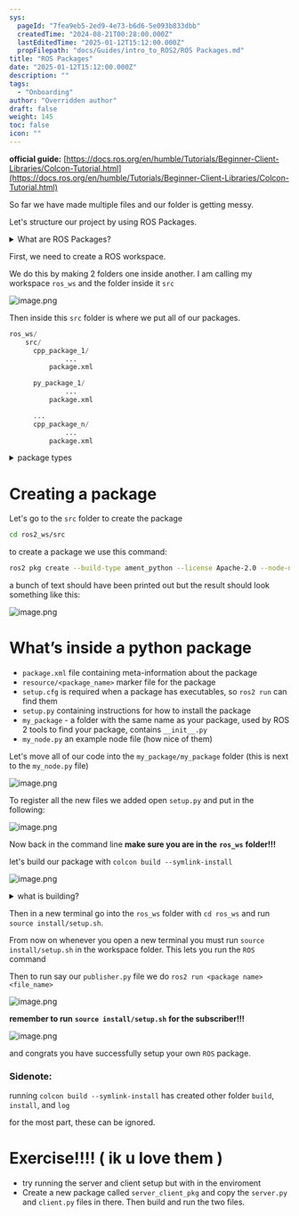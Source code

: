 ```yaml
---
sys:
  pageId: "7fea9eb5-2ed9-4e73-b6d6-5e093b833dbb"
  createdTime: "2024-08-21T00:28:00.000Z"
  lastEditedTime: "2025-01-12T15:12:00.000Z"
  propFilepath: "docs/Guides/intro_to_ROS2/ROS Packages.md"
title: "ROS Packages"
date: "2025-01-12T15:12:00.000Z"
description: ""
tags:
  - "Onboarding"
author: "Overridden author"
draft: false
weight: 145
toc: false
icon: ""
---
```


**official guide:** [https://docs.ros.org/en/humble/Tutorials/Beginner-Client-Libraries/Colcon-Tutorial.html](https://docs.ros.org/en/humble/Tutorials/Beginner-Client-Libraries/Colcon-Tutorial.html)

So far we have made multiple files and our folder is getting messy.

Let's structure our project by using ROS Packages.

<details>

<summary>What are ROS Packages?</summary>

ROS Packages are, as the name implies, packages of code that are highly sharable between ROS developers.

They consist of a folder, `package.xml` file, and source code

```python
      cpp_package_1/
		      ... imagine much code files here ..
          package.xml
```

</details>

First, we need to create a ROS workspace.

We do this by making 2 folders one inside another. I am calling my workspace `ros_ws` and the folder inside it `src`

![image.png](https://prod-files-secure.s3.us-west-2.amazonaws.com/d518164a-d88e-44d1-a4ee-3adb3bd8bce0/70706947-fd18-4537-a67b-e12946812d31/image.png?X-Amz-Algorithm=AWS4-HMAC-SHA256&X-Amz-Content-Sha256=UNSIGNED-PAYLOAD&X-Amz-Credential=ASIAZI2LB466Z3CQOA33%2F20250216%2Fus-west-2%2Fs3%2Faws4_request&X-Amz-Date=20250216T050719Z&X-Amz-Expires=3600&X-Amz-Security-Token=IQoJb3JpZ2luX2VjEC0aCXVzLXdlc3QtMiJGMEQCIB9E56P2n0XK%2BSVLryKTsWZXthbEhc0gn7UtoqBHcvrFAiBLZ63CZzTxV8808fCQB44GIG7sIG8QivyxF9N%2BJ%2BcwEyr%2FAwhWEAAaDDYzNzQyMzE4MzgwNSIMQ%2Fs8nMzaGZWCqywCKtwDxu%2FTLbTkFMy0m3o7gKwV6oynL8hPWulk5chNATPclvA9O5zD7dc8B5%2FrGREihKL8vHKOL3Dg8cZ4I%2FneFzRhIcpszQQ%2Fah7prUxvl6jTHgfJ7zfEb9ZCZGsyqlgbxsgTL4IMEp3LTJom9OlGWckl8aqluKIvhIaRRBI4yLxqYCan4S4J%2FpzAh1XIGOfg%2F%2FStuQSRkuXz0GLZAJ%2F0BZP5KMJfKEy8W5xAQY6gmw0rBeqjrsW3XyH9MPcxw4aeylUjebAKv5pM3ozuhW0YTfcDwcwDI%2FSkj%2F0fS4JmrBc1Sam%2Fe5osMzuPucTMEqHJXoDD9YyGDfmI0MXjR8ccDcT%2B4%2B0GrJI4%2BaY8L5Vx5HpQnlhR1Dymh7bM8NQhiPW7q%2B3YGTULQlcJOdfNz01QHj4D%2F5CF48%2FlPGy4%2Fy1rtC4HygQRB%2BJFbIgVU61A2GBOpWmDK9yMRZmi1QY%2FiTXQL07bFaEvPPe1%2BL0aFqpTb318316a5FtrEBh7j%2FxV21CMvgrAwlWQ8u86zEa7CmB4jqppmQGAyggfXLLOlS9mSTpyjE9d2oqkMJKcg%2FdTbY0IruuSgL5tIa4mqzD5kaDKNVdGglc8zlX2%2FzozhwV%2F9NytEZ33Jqa4%2Furuo71W0ckw7N7FvQY6pgGc3jtSO%2BtD9tP88OwcCw89ArcjuOKDUq0DTdIetoA85Smhrqn9%2B1yO1P5RMr9wJeT1%2BQVA7PYaENkLIDOf%2BvKW377TX2k7CFeYOkfe7Qo6Z%2FsJ6Tt%2BYWzAg7wzxeFTF%2FmB5aJYSieKb9hXz4SJYhk8PWcKHpCRrVNW%2Bc4FQaI9flLhqA8xFfLslSi15tzPS%2B0jwGnM6fs9OB8GSaG2UvhlqwI60Eiy&X-Amz-Signature=9663b66cc5e1d529e6fc29be94876f40ae13cf917d190c1b9b88f44097920447&X-Amz-SignedHeaders=host&x-id=GetObject)

Then inside this `src` folder is where we put all of our packages.

```python
ros_ws/
    src/
      cpp_package_1/
		      ...
          package.xml

      py_package_1/
		      ...
          package.xml

      ...
      cpp_package_n/
		      ...
          package.xml

```

<details>

<summary>package types</summary>

packages can be either `C++` or python.

the intern file structure is different for each but for this guide we will stick to creating python packages

</details>

# Creating a package

Let's go to the `src` folder to create the package

```bash
cd ros2_ws/src
```

to create a package we use this command:

```bash
ros2 pkg create --build-type ament_python --license Apache-2.0 --node-name my_node my_package
```

a bunch of text should have been printed out but the result should look something like this:

![image.png](https://prod-files-secure.s3.us-west-2.amazonaws.com/d518164a-d88e-44d1-a4ee-3adb3bd8bce0/e6cf1e3f-8512-4a3e-b131-079f800bf3e8/image.png?X-Amz-Algorithm=AWS4-HMAC-SHA256&X-Amz-Content-Sha256=UNSIGNED-PAYLOAD&X-Amz-Credential=ASIAZI2LB466Z3CQOA33%2F20250216%2Fus-west-2%2Fs3%2Faws4_request&X-Amz-Date=20250216T050719Z&X-Amz-Expires=3600&X-Amz-Security-Token=IQoJb3JpZ2luX2VjEC0aCXVzLXdlc3QtMiJGMEQCIB9E56P2n0XK%2BSVLryKTsWZXthbEhc0gn7UtoqBHcvrFAiBLZ63CZzTxV8808fCQB44GIG7sIG8QivyxF9N%2BJ%2BcwEyr%2FAwhWEAAaDDYzNzQyMzE4MzgwNSIMQ%2Fs8nMzaGZWCqywCKtwDxu%2FTLbTkFMy0m3o7gKwV6oynL8hPWulk5chNATPclvA9O5zD7dc8B5%2FrGREihKL8vHKOL3Dg8cZ4I%2FneFzRhIcpszQQ%2Fah7prUxvl6jTHgfJ7zfEb9ZCZGsyqlgbxsgTL4IMEp3LTJom9OlGWckl8aqluKIvhIaRRBI4yLxqYCan4S4J%2FpzAh1XIGOfg%2F%2FStuQSRkuXz0GLZAJ%2F0BZP5KMJfKEy8W5xAQY6gmw0rBeqjrsW3XyH9MPcxw4aeylUjebAKv5pM3ozuhW0YTfcDwcwDI%2FSkj%2F0fS4JmrBc1Sam%2Fe5osMzuPucTMEqHJXoDD9YyGDfmI0MXjR8ccDcT%2B4%2B0GrJI4%2BaY8L5Vx5HpQnlhR1Dymh7bM8NQhiPW7q%2B3YGTULQlcJOdfNz01QHj4D%2F5CF48%2FlPGy4%2Fy1rtC4HygQRB%2BJFbIgVU61A2GBOpWmDK9yMRZmi1QY%2FiTXQL07bFaEvPPe1%2BL0aFqpTb318316a5FtrEBh7j%2FxV21CMvgrAwlWQ8u86zEa7CmB4jqppmQGAyggfXLLOlS9mSTpyjE9d2oqkMJKcg%2FdTbY0IruuSgL5tIa4mqzD5kaDKNVdGglc8zlX2%2FzozhwV%2F9NytEZ33Jqa4%2Furuo71W0ckw7N7FvQY6pgGc3jtSO%2BtD9tP88OwcCw89ArcjuOKDUq0DTdIetoA85Smhrqn9%2B1yO1P5RMr9wJeT1%2BQVA7PYaENkLIDOf%2BvKW377TX2k7CFeYOkfe7Qo6Z%2FsJ6Tt%2BYWzAg7wzxeFTF%2FmB5aJYSieKb9hXz4SJYhk8PWcKHpCRrVNW%2Bc4FQaI9flLhqA8xFfLslSi15tzPS%2B0jwGnM6fs9OB8GSaG2UvhlqwI60Eiy&X-Amz-Signature=8ed50236563e4da60a3ec5cf3bd26f1f1a5688b7b001a3e8c716b68af9f5886d&X-Amz-SignedHeaders=host&x-id=GetObject)

# What’s inside a python package

- `package.xml` file containing meta-information about the package
- `resource/<package_name>` marker file for the package
- `setup.cfg` is required when a package has executables, so `ros2 run` can find them
- `setup.py` containing instructions for how to install the package
- `my_package` - a folder with the same name as your package, used by ROS 2 tools to find your package, contains `__init__.py`
- `my_node.py` an example node file (how nice of them)

Let's move all of our code into the `my_package/my_package` folder (this is next to the `my_node.py` file)

![image.png](https://prod-files-secure.s3.us-west-2.amazonaws.com/d518164a-d88e-44d1-a4ee-3adb3bd8bce0/9ce58f11-0da9-4d3e-b86d-506a9685d378/image.png?X-Amz-Algorithm=AWS4-HMAC-SHA256&X-Amz-Content-Sha256=UNSIGNED-PAYLOAD&X-Amz-Credential=ASIAZI2LB466Z3CQOA33%2F20250216%2Fus-west-2%2Fs3%2Faws4_request&X-Amz-Date=20250216T050719Z&X-Amz-Expires=3600&X-Amz-Security-Token=IQoJb3JpZ2luX2VjEC0aCXVzLXdlc3QtMiJGMEQCIB9E56P2n0XK%2BSVLryKTsWZXthbEhc0gn7UtoqBHcvrFAiBLZ63CZzTxV8808fCQB44GIG7sIG8QivyxF9N%2BJ%2BcwEyr%2FAwhWEAAaDDYzNzQyMzE4MzgwNSIMQ%2Fs8nMzaGZWCqywCKtwDxu%2FTLbTkFMy0m3o7gKwV6oynL8hPWulk5chNATPclvA9O5zD7dc8B5%2FrGREihKL8vHKOL3Dg8cZ4I%2FneFzRhIcpszQQ%2Fah7prUxvl6jTHgfJ7zfEb9ZCZGsyqlgbxsgTL4IMEp3LTJom9OlGWckl8aqluKIvhIaRRBI4yLxqYCan4S4J%2FpzAh1XIGOfg%2F%2FStuQSRkuXz0GLZAJ%2F0BZP5KMJfKEy8W5xAQY6gmw0rBeqjrsW3XyH9MPcxw4aeylUjebAKv5pM3ozuhW0YTfcDwcwDI%2FSkj%2F0fS4JmrBc1Sam%2Fe5osMzuPucTMEqHJXoDD9YyGDfmI0MXjR8ccDcT%2B4%2B0GrJI4%2BaY8L5Vx5HpQnlhR1Dymh7bM8NQhiPW7q%2B3YGTULQlcJOdfNz01QHj4D%2F5CF48%2FlPGy4%2Fy1rtC4HygQRB%2BJFbIgVU61A2GBOpWmDK9yMRZmi1QY%2FiTXQL07bFaEvPPe1%2BL0aFqpTb318316a5FtrEBh7j%2FxV21CMvgrAwlWQ8u86zEa7CmB4jqppmQGAyggfXLLOlS9mSTpyjE9d2oqkMJKcg%2FdTbY0IruuSgL5tIa4mqzD5kaDKNVdGglc8zlX2%2FzozhwV%2F9NytEZ33Jqa4%2Furuo71W0ckw7N7FvQY6pgGc3jtSO%2BtD9tP88OwcCw89ArcjuOKDUq0DTdIetoA85Smhrqn9%2B1yO1P5RMr9wJeT1%2BQVA7PYaENkLIDOf%2BvKW377TX2k7CFeYOkfe7Qo6Z%2FsJ6Tt%2BYWzAg7wzxeFTF%2FmB5aJYSieKb9hXz4SJYhk8PWcKHpCRrVNW%2Bc4FQaI9flLhqA8xFfLslSi15tzPS%2B0jwGnM6fs9OB8GSaG2UvhlqwI60Eiy&X-Amz-Signature=c0a93fce4377c903812a9d6c71dd8d2af4712325b0274312ac158b71d1f48547&X-Amz-SignedHeaders=host&x-id=GetObject)

To register all the new files we added open `setup.py` and put in the following:

![image.png](https://prod-files-secure.s3.us-west-2.amazonaws.com/d518164a-d88e-44d1-a4ee-3adb3bd8bce0/1cd7c262-4cae-4496-9d75-c178537d24a2/image.png?X-Amz-Algorithm=AWS4-HMAC-SHA256&X-Amz-Content-Sha256=UNSIGNED-PAYLOAD&X-Amz-Credential=ASIAZI2LB466Z3CQOA33%2F20250216%2Fus-west-2%2Fs3%2Faws4_request&X-Amz-Date=20250216T050719Z&X-Amz-Expires=3600&X-Amz-Security-Token=IQoJb3JpZ2luX2VjEC0aCXVzLXdlc3QtMiJGMEQCIB9E56P2n0XK%2BSVLryKTsWZXthbEhc0gn7UtoqBHcvrFAiBLZ63CZzTxV8808fCQB44GIG7sIG8QivyxF9N%2BJ%2BcwEyr%2FAwhWEAAaDDYzNzQyMzE4MzgwNSIMQ%2Fs8nMzaGZWCqywCKtwDxu%2FTLbTkFMy0m3o7gKwV6oynL8hPWulk5chNATPclvA9O5zD7dc8B5%2FrGREihKL8vHKOL3Dg8cZ4I%2FneFzRhIcpszQQ%2Fah7prUxvl6jTHgfJ7zfEb9ZCZGsyqlgbxsgTL4IMEp3LTJom9OlGWckl8aqluKIvhIaRRBI4yLxqYCan4S4J%2FpzAh1XIGOfg%2F%2FStuQSRkuXz0GLZAJ%2F0BZP5KMJfKEy8W5xAQY6gmw0rBeqjrsW3XyH9MPcxw4aeylUjebAKv5pM3ozuhW0YTfcDwcwDI%2FSkj%2F0fS4JmrBc1Sam%2Fe5osMzuPucTMEqHJXoDD9YyGDfmI0MXjR8ccDcT%2B4%2B0GrJI4%2BaY8L5Vx5HpQnlhR1Dymh7bM8NQhiPW7q%2B3YGTULQlcJOdfNz01QHj4D%2F5CF48%2FlPGy4%2Fy1rtC4HygQRB%2BJFbIgVU61A2GBOpWmDK9yMRZmi1QY%2FiTXQL07bFaEvPPe1%2BL0aFqpTb318316a5FtrEBh7j%2FxV21CMvgrAwlWQ8u86zEa7CmB4jqppmQGAyggfXLLOlS9mSTpyjE9d2oqkMJKcg%2FdTbY0IruuSgL5tIa4mqzD5kaDKNVdGglc8zlX2%2FzozhwV%2F9NytEZ33Jqa4%2Furuo71W0ckw7N7FvQY6pgGc3jtSO%2BtD9tP88OwcCw89ArcjuOKDUq0DTdIetoA85Smhrqn9%2B1yO1P5RMr9wJeT1%2BQVA7PYaENkLIDOf%2BvKW377TX2k7CFeYOkfe7Qo6Z%2FsJ6Tt%2BYWzAg7wzxeFTF%2FmB5aJYSieKb9hXz4SJYhk8PWcKHpCRrVNW%2Bc4FQaI9flLhqA8xFfLslSi15tzPS%2B0jwGnM6fs9OB8GSaG2UvhlqwI60Eiy&X-Amz-Signature=12465496819eec582c587ad7928465c6d73de514bdc51dadbf4f8270e0be16a9&X-Amz-SignedHeaders=host&x-id=GetObject)

Now back in the command line **make sure you are in the** **`ros_ws`** **folder!!!**

let's build our package with `colcon build --symlink-install`

![image.png](https://prod-files-secure.s3.us-west-2.amazonaws.com/d518164a-d88e-44d1-a4ee-3adb3bd8bce0/2f2a0d27-b173-48fd-b189-5f5c0ce65619/image.png?X-Amz-Algorithm=AWS4-HMAC-SHA256&X-Amz-Content-Sha256=UNSIGNED-PAYLOAD&X-Amz-Credential=ASIAZI2LB466Z3CQOA33%2F20250216%2Fus-west-2%2Fs3%2Faws4_request&X-Amz-Date=20250216T050719Z&X-Amz-Expires=3600&X-Amz-Security-Token=IQoJb3JpZ2luX2VjEC0aCXVzLXdlc3QtMiJGMEQCIB9E56P2n0XK%2BSVLryKTsWZXthbEhc0gn7UtoqBHcvrFAiBLZ63CZzTxV8808fCQB44GIG7sIG8QivyxF9N%2BJ%2BcwEyr%2FAwhWEAAaDDYzNzQyMzE4MzgwNSIMQ%2Fs8nMzaGZWCqywCKtwDxu%2FTLbTkFMy0m3o7gKwV6oynL8hPWulk5chNATPclvA9O5zD7dc8B5%2FrGREihKL8vHKOL3Dg8cZ4I%2FneFzRhIcpszQQ%2Fah7prUxvl6jTHgfJ7zfEb9ZCZGsyqlgbxsgTL4IMEp3LTJom9OlGWckl8aqluKIvhIaRRBI4yLxqYCan4S4J%2FpzAh1XIGOfg%2F%2FStuQSRkuXz0GLZAJ%2F0BZP5KMJfKEy8W5xAQY6gmw0rBeqjrsW3XyH9MPcxw4aeylUjebAKv5pM3ozuhW0YTfcDwcwDI%2FSkj%2F0fS4JmrBc1Sam%2Fe5osMzuPucTMEqHJXoDD9YyGDfmI0MXjR8ccDcT%2B4%2B0GrJI4%2BaY8L5Vx5HpQnlhR1Dymh7bM8NQhiPW7q%2B3YGTULQlcJOdfNz01QHj4D%2F5CF48%2FlPGy4%2Fy1rtC4HygQRB%2BJFbIgVU61A2GBOpWmDK9yMRZmi1QY%2FiTXQL07bFaEvPPe1%2BL0aFqpTb318316a5FtrEBh7j%2FxV21CMvgrAwlWQ8u86zEa7CmB4jqppmQGAyggfXLLOlS9mSTpyjE9d2oqkMJKcg%2FdTbY0IruuSgL5tIa4mqzD5kaDKNVdGglc8zlX2%2FzozhwV%2F9NytEZ33Jqa4%2Furuo71W0ckw7N7FvQY6pgGc3jtSO%2BtD9tP88OwcCw89ArcjuOKDUq0DTdIetoA85Smhrqn9%2B1yO1P5RMr9wJeT1%2BQVA7PYaENkLIDOf%2BvKW377TX2k7CFeYOkfe7Qo6Z%2FsJ6Tt%2BYWzAg7wzxeFTF%2FmB5aJYSieKb9hXz4SJYhk8PWcKHpCRrVNW%2Bc4FQaI9flLhqA8xFfLslSi15tzPS%2B0jwGnM6fs9OB8GSaG2UvhlqwI60Eiy&X-Amz-Signature=bc7c7ca370ad51d61e6eed2ec5af8333b39ba5a7003d41a1cba8f6d533bc8577&X-Amz-SignedHeaders=host&x-id=GetObject)

<details>

<summary>what is building?</summary>

if you are a CS major at Rose-Hulman you will learn the answer to this in CSSE132

but TLDR; is it combines all the code files into one program that can be run easily 

</details>

Then in a new terminal go into the `ros_ws` folder with `cd ros_ws` and run `source install/setup.sh`. 

From now on whenever you open a new terminal you must run `source install/setup.sh` in the workspace folder. This lets you run the `ROS` command

Then to run say our `publisher.py` file we do `ros2 run <package name> <file_name>`

![image.png](https://prod-files-secure.s3.us-west-2.amazonaws.com/d518164a-d88e-44d1-a4ee-3adb3bd8bce0/4f4b1219-3a44-4632-aa0a-ce3471699f59/image.png?X-Amz-Algorithm=AWS4-HMAC-SHA256&X-Amz-Content-Sha256=UNSIGNED-PAYLOAD&X-Amz-Credential=ASIAZI2LB466Z3CQOA33%2F20250216%2Fus-west-2%2Fs3%2Faws4_request&X-Amz-Date=20250216T050719Z&X-Amz-Expires=3600&X-Amz-Security-Token=IQoJb3JpZ2luX2VjEC0aCXVzLXdlc3QtMiJGMEQCIB9E56P2n0XK%2BSVLryKTsWZXthbEhc0gn7UtoqBHcvrFAiBLZ63CZzTxV8808fCQB44GIG7sIG8QivyxF9N%2BJ%2BcwEyr%2FAwhWEAAaDDYzNzQyMzE4MzgwNSIMQ%2Fs8nMzaGZWCqywCKtwDxu%2FTLbTkFMy0m3o7gKwV6oynL8hPWulk5chNATPclvA9O5zD7dc8B5%2FrGREihKL8vHKOL3Dg8cZ4I%2FneFzRhIcpszQQ%2Fah7prUxvl6jTHgfJ7zfEb9ZCZGsyqlgbxsgTL4IMEp3LTJom9OlGWckl8aqluKIvhIaRRBI4yLxqYCan4S4J%2FpzAh1XIGOfg%2F%2FStuQSRkuXz0GLZAJ%2F0BZP5KMJfKEy8W5xAQY6gmw0rBeqjrsW3XyH9MPcxw4aeylUjebAKv5pM3ozuhW0YTfcDwcwDI%2FSkj%2F0fS4JmrBc1Sam%2Fe5osMzuPucTMEqHJXoDD9YyGDfmI0MXjR8ccDcT%2B4%2B0GrJI4%2BaY8L5Vx5HpQnlhR1Dymh7bM8NQhiPW7q%2B3YGTULQlcJOdfNz01QHj4D%2F5CF48%2FlPGy4%2Fy1rtC4HygQRB%2BJFbIgVU61A2GBOpWmDK9yMRZmi1QY%2FiTXQL07bFaEvPPe1%2BL0aFqpTb318316a5FtrEBh7j%2FxV21CMvgrAwlWQ8u86zEa7CmB4jqppmQGAyggfXLLOlS9mSTpyjE9d2oqkMJKcg%2FdTbY0IruuSgL5tIa4mqzD5kaDKNVdGglc8zlX2%2FzozhwV%2F9NytEZ33Jqa4%2Furuo71W0ckw7N7FvQY6pgGc3jtSO%2BtD9tP88OwcCw89ArcjuOKDUq0DTdIetoA85Smhrqn9%2B1yO1P5RMr9wJeT1%2BQVA7PYaENkLIDOf%2BvKW377TX2k7CFeYOkfe7Qo6Z%2FsJ6Tt%2BYWzAg7wzxeFTF%2FmB5aJYSieKb9hXz4SJYhk8PWcKHpCRrVNW%2Bc4FQaI9flLhqA8xFfLslSi15tzPS%2B0jwGnM6fs9OB8GSaG2UvhlqwI60Eiy&X-Amz-Signature=50760faa23bc587228da0af1338e210c8cf27f5e3bed7345dfbe1f66ef0520d8&X-Amz-SignedHeaders=host&x-id=GetObject)

**remember to run** **`source install/setup.sh`** **for the subscriber!!!**

![image.png](https://prod-files-secure.s3.us-west-2.amazonaws.com/d518164a-d88e-44d1-a4ee-3adb3bd8bce0/02121119-dad4-49ec-8356-c956108b4243/image.png?X-Amz-Algorithm=AWS4-HMAC-SHA256&X-Amz-Content-Sha256=UNSIGNED-PAYLOAD&X-Amz-Credential=ASIAZI2LB466Z3CQOA33%2F20250216%2Fus-west-2%2Fs3%2Faws4_request&X-Amz-Date=20250216T050719Z&X-Amz-Expires=3600&X-Amz-Security-Token=IQoJb3JpZ2luX2VjEC0aCXVzLXdlc3QtMiJGMEQCIB9E56P2n0XK%2BSVLryKTsWZXthbEhc0gn7UtoqBHcvrFAiBLZ63CZzTxV8808fCQB44GIG7sIG8QivyxF9N%2BJ%2BcwEyr%2FAwhWEAAaDDYzNzQyMzE4MzgwNSIMQ%2Fs8nMzaGZWCqywCKtwDxu%2FTLbTkFMy0m3o7gKwV6oynL8hPWulk5chNATPclvA9O5zD7dc8B5%2FrGREihKL8vHKOL3Dg8cZ4I%2FneFzRhIcpszQQ%2Fah7prUxvl6jTHgfJ7zfEb9ZCZGsyqlgbxsgTL4IMEp3LTJom9OlGWckl8aqluKIvhIaRRBI4yLxqYCan4S4J%2FpzAh1XIGOfg%2F%2FStuQSRkuXz0GLZAJ%2F0BZP5KMJfKEy8W5xAQY6gmw0rBeqjrsW3XyH9MPcxw4aeylUjebAKv5pM3ozuhW0YTfcDwcwDI%2FSkj%2F0fS4JmrBc1Sam%2Fe5osMzuPucTMEqHJXoDD9YyGDfmI0MXjR8ccDcT%2B4%2B0GrJI4%2BaY8L5Vx5HpQnlhR1Dymh7bM8NQhiPW7q%2B3YGTULQlcJOdfNz01QHj4D%2F5CF48%2FlPGy4%2Fy1rtC4HygQRB%2BJFbIgVU61A2GBOpWmDK9yMRZmi1QY%2FiTXQL07bFaEvPPe1%2BL0aFqpTb318316a5FtrEBh7j%2FxV21CMvgrAwlWQ8u86zEa7CmB4jqppmQGAyggfXLLOlS9mSTpyjE9d2oqkMJKcg%2FdTbY0IruuSgL5tIa4mqzD5kaDKNVdGglc8zlX2%2FzozhwV%2F9NytEZ33Jqa4%2Furuo71W0ckw7N7FvQY6pgGc3jtSO%2BtD9tP88OwcCw89ArcjuOKDUq0DTdIetoA85Smhrqn9%2B1yO1P5RMr9wJeT1%2BQVA7PYaENkLIDOf%2BvKW377TX2k7CFeYOkfe7Qo6Z%2FsJ6Tt%2BYWzAg7wzxeFTF%2FmB5aJYSieKb9hXz4SJYhk8PWcKHpCRrVNW%2Bc4FQaI9flLhqA8xFfLslSi15tzPS%2B0jwGnM6fs9OB8GSaG2UvhlqwI60Eiy&X-Amz-Signature=ecf7fe515bb26e6f7c79e7c59a3ba824b955dcdcdda4ad0f3abbdeaf5f76a838&X-Amz-SignedHeaders=host&x-id=GetObject)

and congrats you have successfully setup your own `ROS` package.

### Sidenote:

running `colcon build --symlink-install` has created other folder `build`, `install`, and `log`

for the most part, these can be ignored.

# Exercise!!!! ( ik u love them )

- try running the server and client setup but with in the enviroment
- Create a new package called `server_client_pkg` and copy the `server.py` and `client.py` files in there. Then build and run the two files.
